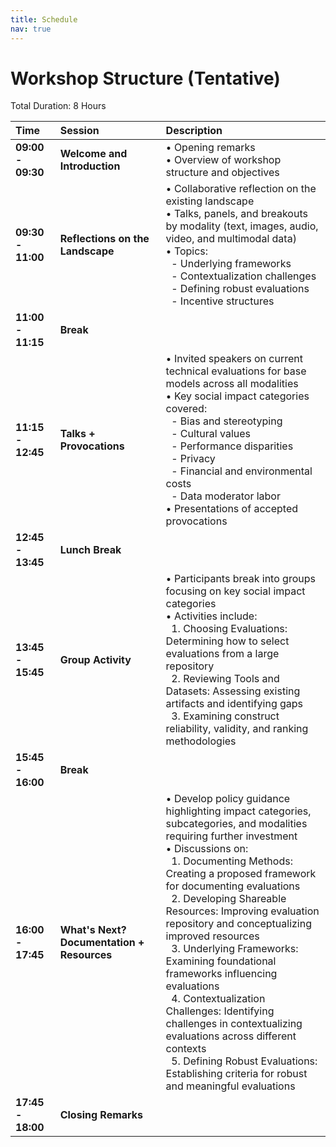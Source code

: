 ```yaml
---
title: Schedule
nav: true
---
```


# Workshop Structure (Tentative)

Total Duration: 8 Hours

| Time              | Session                                  | Description                                                                                     |
|:------------------|:-----------------------------------------|:------------------------------------------------------------------------------------------------|
| **09:00 - 09:30** | **Welcome and Introduction**             | • Opening remarks<br>• Overview of workshop structure and objectives                            |
| **09:30 - 11:00** | **Reflections on the Landscape**         | • Collaborative reflection on the existing landscape<br>• Talks, panels, and breakouts by modality (text, images, audio, video, and multimodal data)<br>• Topics:<br>&nbsp;&nbsp;- Underlying frameworks<br>&nbsp;&nbsp;- Contextualization challenges<br>&nbsp;&nbsp;- Defining robust evaluations<br>&nbsp;&nbsp;- Incentive structures |
| **11:00 - 11:15** | **Break**                                |                                                                                                  |
| **11:15 - 12:45** | **Talks + Provocations**                 | • Invited speakers on current technical evaluations for base models across all modalities<br>• Key social impact categories covered:<br>&nbsp;&nbsp;- Bias and stereotyping<br>&nbsp;&nbsp;- Cultural values<br>&nbsp;&nbsp;- Performance disparities<br>&nbsp;&nbsp;- Privacy<br>&nbsp;&nbsp;- Financial and environmental costs<br>&nbsp;&nbsp;- Data moderator labor<br>• Presentations of accepted provocations |
| **12:45 - 13:45** | **Lunch Break**                          |                                                                                                  |
| **13:45 - 15:45** | **Group Activity**                       | • Participants break into groups focusing on key social impact categories<br>• Activities include:<br>&nbsp;&nbsp;1. Choosing Evaluations: Determining how to select evaluations from a large repository<br>&nbsp;&nbsp;2. Reviewing Tools and Datasets: Assessing existing artifacts and identifying gaps<br>&nbsp;&nbsp;3. Examining construct reliability, validity, and ranking methodologies |
| **15:45 - 16:00** | **Break**                                |                                                                                                  |
| **16:00 - 17:45** | **What's Next? Documentation + Resources** | • Develop policy guidance highlighting impact categories, subcategories, and modalities requiring further investment<br>• Discussions on:<br>&nbsp;&nbsp;1. Documenting Methods: Creating a proposed framework for documenting evaluations<br>&nbsp;&nbsp;2. Developing Shareable Resources: Improving evaluation repository and conceptualizing improved resources<br>&nbsp;&nbsp;3. Underlying Frameworks: Examining foundational frameworks influencing evaluations<br>&nbsp;&nbsp;4. Contextualization Challenges: Identifying challenges in contextualizing evaluations across different contexts<br>&nbsp;&nbsp;5. Defining Robust Evaluations: Establishing criteria for robust and meaningful evaluations |
| **17:45 - 18:00** | **Closing Remarks**                      |                                                                                                  |

